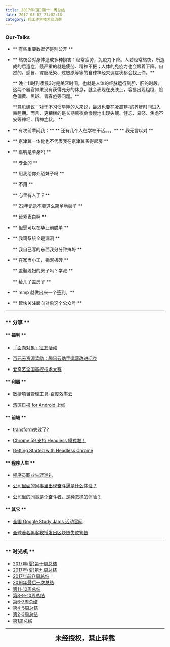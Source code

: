 ```yaml
---
title: 2017年(夏)第十一周总结
date: 2017-05-07 23:02:18
category: 翔工作室技术交流群
---
```


### Our-Talks

- ** 有些重要数据还是别公开 **

- ** 熬夜会对身体造成多种损害：经常疲劳，免疫力下降。人若经常熬夜，所造成的后遗症，最严重的就是疲劳、精神不振；人体的免疫力也会跟着下降。自然的，感冒、胃肠感染、过敏原等等的自律神经失调症状都会找上你。**

  ** 晚上11时到凌晨3时是美容时间，也就是人体的经脉运行到胆、肝的时段。这两个器官如果没有获得充分的休息，就会表现在皮肤上，容易出现粗糙、脸色偏黄、黑斑、青春痘等问题。**

  **意见建议：对于不习惯早睡的人来说，最迟也要在凌晨1时的养肝时间进入熟睡期。而且，更糟糕的是长期熬夜会慢慢地出现失眠、健忘、易怒、焦虑不安等神经、精神症状。 **


- ** 有次前辈问我：**
  ** 还有几个人在学校干活。。。**
  ** 我无言以对 **

- ** 京津冀一体化也不代表我在京津冀买得起房 **

- ** 嘉明是单身吗 **

  ** 专业的 **

  ** 用我给你介绍妹子吗 **

  ** 不用 **

  ** 心里有人了？**

  ** 22年记录不能这么简单地破了 **

  ** 赶紧表白啊 **

- ** 但愿可以在毕业前脱单 **

- ** 我司系统全是漏洞 **

  ** 我自己写的东西我分分钟搞垮 **


- ** 在家当小工，锄泥板砖 **

  ** 盖娶媳妇的房子吗？学叔 **

  ** 给儿子盖房子 **

- ** mmp  就做出来一个签到。**

- ** 赶快关注面向对象这个公众号 **

***************************

### ** 分享 **

#### ** 福利 **

- [「面向对象」征友活动](http://mp.weixin.qq.com/s?__biz=MjM5ODAyOTExNw==&mid=2650095968&idx=1&sn=48a826fde559b98e2c949b1f773a3fff&chksm=bed1133289a69a2483b4315ba22018ceae187c1a028f552e784580913d0a38599b3d191c59fa&mpshare=1&scene=23&srcid=0507inWnDdmtfvR43gOVzhMo#rd)

- [百元云资源奖励：腾讯云助手运营改进问卷](https://mp.weixin.qq.com/s/xmR9x8wgb-nordQxd2DNRg)

- [爱奇艺全国高校技术大赛](https://www.nowcoder.com/activity/iqiyi2017?from=st068)


#### ** 利器 **

- [敏捷项目管理工具-百度效率云](http://maxonesoft.com/dayshare?data=MTM0NDA5MTgmMTAwNzU4MjcmMndwcEdO&type=2)

- [湾区日报 for Android 上线]( https://wanqu.co/b/60/2017-04-30-wanqu-for-android?s=android)


#### ** 前端 **

- [transform失效了?](http://www.sail.name/2017/05/06/why-the-transform-cannot-work/)

- [Chrome 59 支持 Headless 模式啦！](http://mp.weixin.qq.com/s/FwJbRwEqy4ueyxyLVvMfYg)

- [Getting Started with Headless Chrome](https://developers.google.com/web/updates/2017/04/headless-chrome)

#### ** 程序人生 **

- [程序员职业生涯巡礼](https://zhuanlan.zhihu.com/p/26655107)

- [公司里面的同事里出现奋斗逼是什么体验？](https://www.v2ex.com/t/355032?p=2)

- [公司里的同事是个奋斗者，是种怎样的体验？](https://www.zhihu.com/question/57110560)

#### ** 其它 **

- [全国 Google Study Jams 活动官网](http://www.studyjamscn.com/portal.php)

- [全球著名黑客教授发出区块链失败警告](https://zhuanlan.zhihu.com/p/26676708?utm_source=com.tencent.tim&utm_medium=social)



***************************

### ** 时光机 **

- [2017年(夏)第十周总结](http://blog.flyingstudio.online/2017/04/30/the-tenth-week-summary-in-the-summer-of-2017/)
- [2017年(夏)第九周总结](http://blog.flyingstudio.online/2017/04/23/the-ninth-week-summary-in-the-summer-of-2017/)
- [2017年前八周总结](http://blog.flyingstudio.online/2017/04/16/the-eightWeeks-summarize-in-2017/)
- [2016年最后一次总结](http://blog.flyingstudio.online/2017/01/12/2016-final/)
- [第11-12周总结](http://blog.flyingstudio.online/2016/12/16/11-12-summary/)
- [第8-9-10周总结](http://blog.flyingstudio.online/2016/12/16/8-9-10-summary/)
- [第6-7周总结](http://blog.flyingstudio.online/2016/11/14/6-7-summary/)
- [第4-5周总结](http://blog.flyingstudio.online/2016/10/31/4-5-summary/)
- [第2-3周总结](http://blog.flyingstudio.online/2016/10/15/2-3-summary/)
- [第1周总结](http://blog.flyingstudio.online/2016/09/30/1st_summary/)


*************************

<p style="margin-top: 0.4em; text-align: center">
<b style="font-size: 1.5em;font-weight: 600;">未经授权，禁止转载</b>
 </p>